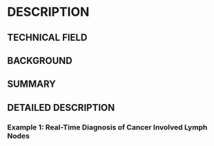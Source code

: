 # DESCRIPTION

## TECHNICAL FIELD

## BACKGROUND

## SUMMARY

## DETAILED DESCRIPTION

### Example 1: Real-Time Diagnosis of Cancer Involved Lymph Nodes

